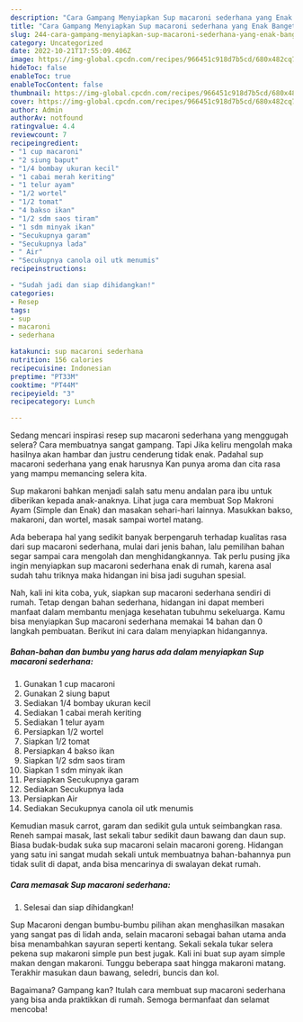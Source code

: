 ```yaml
---
description: "Cara Gampang Menyiapkan Sup macaroni sederhana yang Enak Banget"
title: "Cara Gampang Menyiapkan Sup macaroni sederhana yang Enak Banget"
slug: 244-cara-gampang-menyiapkan-sup-macaroni-sederhana-yang-enak-banget
category: Uncategorized
date: 2022-10-21T17:55:09.406Z
image: https://img-global.cpcdn.com/recipes/966451c918d7b5cd/680x482cq70/sup-macaroni-sederhana-foto-resep-utama.jpg
hideToc: false
enableToc: true
enableTocContent: false
thumbnail: https://img-global.cpcdn.com/recipes/966451c918d7b5cd/680x482cq70/sup-macaroni-sederhana-foto-resep-utama.jpg
cover: https://img-global.cpcdn.com/recipes/966451c918d7b5cd/680x482cq70/sup-macaroni-sederhana-foto-resep-utama.jpg
author: Admin
authorAv: notfound
ratingvalue: 4.4
reviewcount: 7
recipeingredient:
- "1 cup macaroni"
- "2 siung baput"
- "1/4 bombay ukuran kecil"
- "1 cabai merah keriting"
- "1 telur ayam"
- "1/2 wortel"
- "1/2 tomat"
- "4 bakso ikan"
- "1/2 sdm saos tiram"
- "1 sdm minyak ikan"
- "Secukupnya garam"
- "Secukupnya lada"
- " Air"
- "Secukupnya canola oil utk menumis"
recipeinstructions:

- "Sudah jadi dan siap dihidangkan!"
categories:
- Resep
tags:
- sup
- macaroni
- sederhana

katakunci: sup macaroni sederhana 
nutrition: 156 calories
recipecuisine: Indonesian
preptime: "PT33M"
cooktime: "PT44M"
recipeyield: "3"
recipecategory: Lunch

---
```



Sedang mencari inspirasi resep sup macaroni sederhana yang menggugah selera? Cara membuatnya sangat gampang. Tapi Jika keliru mengolah maka hasilnya akan hambar dan justru cenderung tidak enak. Padahal sup macaroni sederhana yang enak harusnya Kan punya aroma dan cita rasa yang mampu memancing selera kita.


Sup makaroni bahkan menjadi salah satu menu andalan para ibu untuk diberikan kepada anak-anaknya. Lihat juga cara membuat Sop Makroni Ayam (Simple dan Enak) dan masakan sehari-hari lainnya. Masukkan bakso, makaroni, dan wortel, masak sampai wortel matang.

Ada beberapa hal yang sedikit banyak berpengaruh terhadap kualitas rasa dari sup macaroni sederhana, mulai dari jenis bahan, lalu pemilihan bahan segar sampai cara mengolah dan menghidangkannya. Tak perlu pusing jika ingin menyiapkan sup macaroni sederhana enak di rumah, karena asal sudah tahu triknya maka hidangan ini bisa jadi suguhan spesial.


Nah, kali ini kita coba, yuk, siapkan sup macaroni sederhana sendiri di rumah. Tetap dengan bahan sederhana, hidangan ini dapat memberi manfaat dalam membantu menjaga kesehatan tubuhmu sekeluarga. Kamu bisa menyiapkan Sup macaroni sederhana memakai 14 bahan dan 0 langkah pembuatan. Berikut ini cara dalam menyiapkan hidangannya.

<!--inarticleads1-->

##### Bahan-bahan dan bumbu yang harus ada dalam menyiapkan Sup macaroni sederhana:

1. Gunakan 1 cup macaroni
1. Gunakan 2 siung baput
1. Sediakan 1/4 bombay ukuran kecil
1. Sediakan 1 cabai merah keriting
1. Sediakan 1 telur ayam
1. Persiapkan 1/2 wortel
1. Siapkan 1/2 tomat
1. Persiapkan 4 bakso ikan
1. Siapkan 1/2 sdm saos tiram
1. Siapkan 1 sdm minyak ikan
1. Persiapkan Secukupnya garam
1. Sediakan Secukupnya lada
1. Persiapkan  Air
1. Sediakan Secukupnya canola oil utk menumis


Kemudian masuk carrot, garam dan sedikit gula untuk seimbangkan rasa. Reneh sampai masak, last sekali tabur sedikit daun bawang dan daun sup. Biasa budak-budak suka sup macaroni selain macaroni goreng. Hidangan yang satu ini sangat mudah sekali untuk membuatnya bahan-bahannya pun tidak sulit di dapat, anda bisa mencarinya di swalayan dekat rumah. 

<!--inarticleads2-->

##### Cara memasak Sup macaroni sederhana:


1. Selesai dan siap dihidangkan!

Sup Macaroni dengan bumbu-bumbu pilihan akan menghasilkan masakan yang sangat pas di lidah anda, selain macaroni sebagai bahan utama anda bisa menambahkan sayuran seperti kentang. Sekali sekala tukar selera pekena sup makaroni simple pun best jugak. Kali ini buat sup ayam simple makan dengan makaroni. Tunggu beberapa saat hingga makaroni matang. Terakhir masukan daun bawang, seledri, buncis dan kol. 

Bagaimana? Gampang kan? Itulah cara membuat sup macaroni sederhana yang bisa anda praktikkan di rumah. Semoga bermanfaat dan selamat mencoba!
